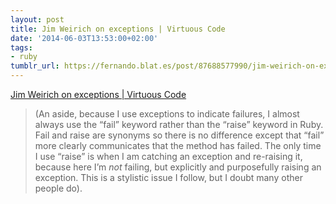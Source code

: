 ```yaml
---
layout: post
title: Jim Weirich on exceptions | Virtuous Code
date: '2014-06-03T13:53:00+02:00'
tags:
- ruby
tumblr_url: https://fernando.blat.es/post/87688577990/jim-weirich-on-exceptions-virtuous-code
---
```

[Jim Weirich on exceptions | Virtuous Code](http://devblog.avdi.org/2014/05/21/jim-weirich-on-exceptions/?utm_source=rubyweekly&utm_medium=email)  

> (An aside, because I use exceptions to indicate failures, I almost always use the “fail” keyword rather than the “raise” keyword in Ruby. Fail and raise are synonyms so there is no difference except that “fail” more clearly communicates that the method has failed. The only time I use “raise” is when I am catching an exception and re-raising it, because here I’m _not_ failing, but explicitly and purposefully raising an exception. This is a stylistic issue I follow, but I doubt many other people do).

